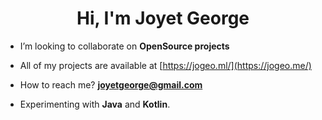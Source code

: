 <h1 align="center">Hi, I'm Joyet George</h1>

-  I’m looking to collaborate on **OpenSource projects**

-  All of my projects are available at [https://jogeo.ml/](https://jogeo.me/)

-  How to reach me? **joyetgeorge@gmail.com**

-  Experimenting with **Java** and **Kotlin**.
